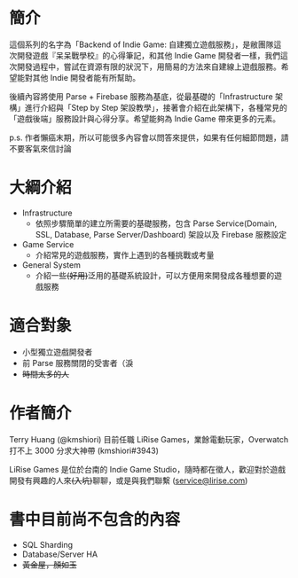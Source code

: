 # 簡介

這個系列的名字為「Backend of Indie Game: 自建獨立遊戲服務」，是敝團隊這次開發遊戲『呆呆戰學校』的心得筆記，和其他 Indie Game 開發者一樣，我們這次開發過程中，嘗試在資源有限的狀況下，用簡易的方法來自建線上遊戲服務。希望能對其他 Indie 開發者能有所幫助。

後續內容將使用 Parse + Firebase 服務為基底，從最基礎的「Infrastructure 架構」進行介紹與「Step by Step 架設教學」，接著會介紹在此架構下，各種常見的「遊戲後端」服務設計與心得分享。希望能夠為 Indie Game 帶來更多的元素。

p.s. 作者懶癌末期，所以可能很多內容會以問答來提供，如果有任何細節問題，請不要客氣來信討論

# 大綱介紹

* Infrastructure
  * 依照步驟簡單的建立所需要的基礎服務，包含 Parse Service\(Domain, SSL, Database, Parse Server/Dashboard\) 架設以及  Firebase 服務設定
* Game Service
  * 介紹常見的遊戲服務，實作上遇到的各種挑戰或考量
* General System
  * 介紹一些~~\(好用\)~~泛用的基礎系統設計，可以方便用來開發成各種想要的遊戲服務

# 適合對象

* 小型獨立遊戲開發者
* 前 Parse 服務關閉的受害者（淚
* ~~時間太多的人~~

# 作者簡介

Terry Huang \(@kmshiori\) 目前任職 LiRise Games，業餘電動玩家，Overwatch 打不上 3000 分求大神帶 \(kmshiori\#3943\)

LiRise Games 是位於台南的 Indie Game Studio，隨時都在徵人，歡迎對於遊戲開發有興趣的人來~~\(入坑\)~~聊聊，或是與我們聯繫 \([service@lirise.com](mailto:service@lirise.com)\)

# 書中目前尚不包含的內容

* SQL Sharding
* Database/Server HA
* ~~黃金屋，顏如玉~~



